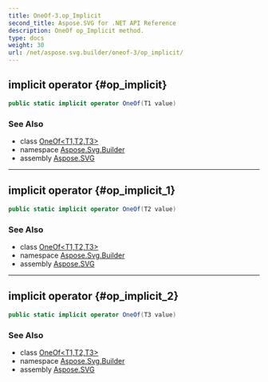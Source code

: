 ```yaml
---
title: OneOf-3.op_Implicit
second_title: Aspose.SVG for .NET API Reference
description: OneOf op_Implicit method. 
type: docs
weight: 30
url: /net/aspose.svg.builder/oneof-3/op_implicit/
---
```

## implicit operator {#op_implicit}

```csharp
public static implicit operator OneOf(T1 value)
```

### See Also

* class [OneOf&lt;T1,T2,T3&gt;](../)
* namespace [Aspose.Svg.Builder](../../../aspose.svg.builder/)
* assembly [Aspose.SVG](../../../)

---

## implicit operator {#op_implicit_1}

```csharp
public static implicit operator OneOf(T2 value)
```

### See Also

* class [OneOf&lt;T1,T2,T3&gt;](../)
* namespace [Aspose.Svg.Builder](../../../aspose.svg.builder/)
* assembly [Aspose.SVG](../../../)

---

## implicit operator {#op_implicit_2}

```csharp
public static implicit operator OneOf(T3 value)
```

### See Also

* class [OneOf&lt;T1,T2,T3&gt;](../)
* namespace [Aspose.Svg.Builder](../../../aspose.svg.builder/)
* assembly [Aspose.SVG](../../../)
